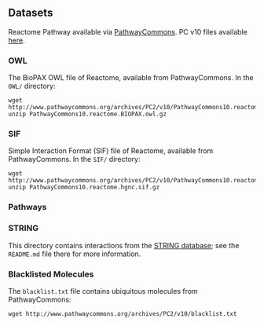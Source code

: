 
## Datasets

Reactome Pathway available via [PathwayCommons](http://www.pathwaycommons.org/).  PC v10 files available [here](http://www.pathwaycommons.org/archives/PC2/v10/).

### OWL

The BioPAX OWL file of Reactome, available from PathwayCommons. In the `OWL/` directory:

```
wget http://www.pathwaycommons.org/archives/PC2/v10/PathwayCommons10.reactome.BIOPAX.owl.gz
unzip PathwayCommons10.reactome.BIOPAX.owl.gz
```


### SIF

Simple Interaction Format (SIF) file of Reactome, available from PathwayCommons. In the `SIF/` directory:

```
wget http://www.pathwaycommons.org/archives/PC2/v10/PathwayCommons10.reactome.hgnc.sif.gz
unzip PathwayCommons10.reactome.hgnc.sif.gz
```


### Pathways

### STRING

This directory contains interactions from the [STRING database](https://string-db.org/); see the `README.md` file there for more information.

### Blacklisted Molecules

The `blacklist.txt` file contains ubiquitous molecules from PathwayCommons:

```
wget http://www.pathwaycommons.org/archives/PC2/v10/blacklist.txt
```
